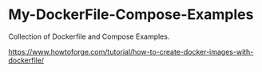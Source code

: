 # My-DockerFile-Compose-Examples
Collection of Dockerfile and Compose Examples.

https://www.howtoforge.com/tutorial/how-to-create-docker-images-with-dockerfile/
